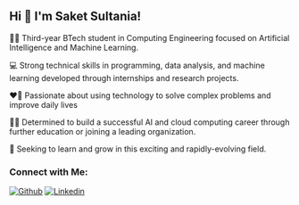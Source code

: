 ## Hi 👋 I'm Saket Sultania!

🧑‍🎓 Third-year BTech student in Computing Engineering focused on Artificial Intelligence and Machine Learning.

💻 Strong technical skills in programming, data analysis, and machine learning developed through internships and research projects.

❤️‍🔥 Passionate about using technology to solve complex problems and improve daily lives

🧑‍💻 Determined to build a successful AI and cloud computing career through further education or joining a leading organization.

🔎 Seeking to learn and grow in this exciting and rapidly-evolving field.

### Connect with Me:
[![Github](https://img.shields.io/badge/-Github-000?style=flat&logo=Github&logoColor=white)](https://github.com/SAKET03)
[![Linkedin](https://img.shields.io/badge/-LinkedIn-blue?style=flat&logo=Linkedin&logoColor=white)](https://www.linkedin.com/in/saket-sultania/)

<!-- <img alt="Saket's GitHub stats" src="https://github-readme-stats.vercel.app/api?username=SAKET03&count_private=true&show_icons=true&theme=dark&hide=prs,stars"> >
